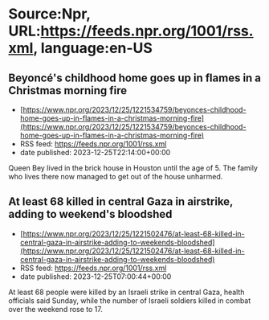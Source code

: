 # Source:Npr, URL:https://feeds.npr.org/1001/rss.xml, language:en-US

## Beyoncé's childhood home goes up in flames in a Christmas morning fire
 - [https://www.npr.org/2023/12/25/1221534759/beyonces-childhood-home-goes-up-in-flames-in-a-christmas-morning-fire](https://www.npr.org/2023/12/25/1221534759/beyonces-childhood-home-goes-up-in-flames-in-a-christmas-morning-fire)
 - RSS feed: https://feeds.npr.org/1001/rss.xml
 - date published: 2023-12-25T22:14:00+00:00

Queen Bey lived in the brick house in Houston until the age of 5. The family who lives there now managed to get out of the house unharmed.

## At least 68 killed in central Gaza in airstrike, adding to weekend's bloodshed
 - [https://www.npr.org/2023/12/25/1221502476/at-least-68-killed-in-central-gaza-in-airstrike-adding-to-weekends-bloodshed](https://www.npr.org/2023/12/25/1221502476/at-least-68-killed-in-central-gaza-in-airstrike-adding-to-weekends-bloodshed)
 - RSS feed: https://feeds.npr.org/1001/rss.xml
 - date published: 2023-12-25T07:00:44+00:00

At least 68 people were killed by an Israeli strike in central Gaza, health officials said Sunday, while the number of Israeli soldiers killed in combat over the weekend rose to 17.

